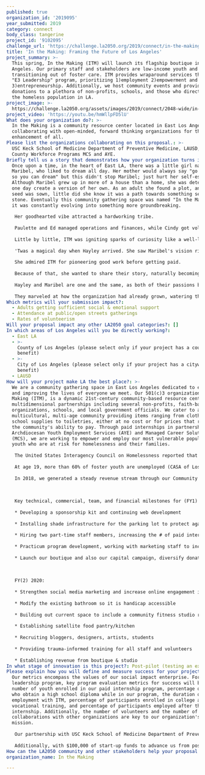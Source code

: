 ```yaml
---
published: true
organization_id: '2019095'
year_submitted: 2019
category: connect
body_class: tangerine
project_id: '9102095'
challenge_url: 'https://challenge.la2050.org/2019/connect/in-the-making/'
title: 'In the Making: Framing the Future of Los Angeles'
project_summary: >-
  This spring, In the Making (ITM) will launch its flagship boutique in East Los
  Angeles. Our primary staff and stakeholders are low-income youth and youth
  transitioning out of foster care. ITM provides wraparound services through our
  "E3 Leadership" program, prioritizing 1)employment 2)empowerment and
  3)entrepreneurship. Additionally, we host community events and provide in-kind
  donations to a plethora of non-profits, schools, and those who directly serve
  the homeless population in LA.
project_image: >-
  https://challenge.la2050.org/assets/images/2019/connect/2048-wide/in-the-making.jpg
project_video: 'https://youtu.be/hmWllpFD5lU'
What does your organization do?: >-
  In the Making is a community resource center located in East Los Angeles
  collaborating with open-minded, forward thinking organizations for the
  enhancement of all.
Please list the organizations collaborating on this proposal.: >-
  USC Keck School of Medicine Department of Preventive Medicine, LAUSD, LA
  County Workforce Programs MCS and AYE.
Briefly tell us a story that demonstrates how your organization turns inspiration into impact.: >-
  Once upon a time, in the heart of East LA, there was a little girl named
  Maribel, who liked to dream all day. Her mother would always say "go to sleep,
  so you can dream" but this didn't stop Maribel; just hurt her self-esteem.
  Although Maribel grew up in more of a house than a home, she was determined to
  one day create a version of her own. As an adult she found a plot, and seed by
  seed was sown, little did she know it was a path towards something set in
  stone. Eventually this community gathering space was named "In the Making", as
  it was constantly evolving into something more groundbreaking. 
   
   Her goodhearted vibe attracted a hardworking tribe. 
   
   Paulette and Ed managed operations and finances, while Cindy got volunteers involved, including those who needed second or third chances. Jeanette and Jewelz coordinated logistics and managed social media handles, 
   
   Little by little, ITM was igniting sparks of curiosity like a well-lit candle.
   
   'Twas a magical day when Hayley arrived. She saw Maribel's vision right away and had never felt more alive! Keisha and Martin helped Hayley visually tell their tale, describing how this partner-SHIP was about to set sail. 
   
   She admired ITM for pioneering good work before getting paid. 
   
   Because of that, she wanted to share their story, naturally becoming their development aide. Bridging her passion for public health, with entrepreneurship and innovation, ITM was the perfect place to work and lead through incubation.
   
   Hayley and Maribel are one and the same, as both of their passions burned bright through dark times, guiding them like an internal flame.
   
   They marveled at how the organization had already grown, watering those very seeds that little Maribel had sown. What came to life was a safe space for low-income and foster youth, to gather in one place and learn how to speak their truth. Now on a path towards financial freedom and feeling so empowered, our youth are beginning to blossom into beautiful spring flowers. To bring the program to its full potential we need lights, and pipes, and more. We are just getting ready to launch our brand new ITM store! We can see the vivid vision of a more vibrant LA, In the Making is creating a better place to learn, connect, and play!
Which metrics will your submission impact?:
  - Adults getting sufficient social & emotional support
  - Attendance at public/open streets gatherings
  - Rates of volunteerism
Will your proposal impact any other LA2050 goal categories?: []
In which areas of Los Angeles will you be directly working?:
  - East LA
  - >-
    County of Los Angeles (please select only if your project has a countywide
    benefit)
  - >-
    City of Los Angeles (please select only if your project has a citywide
    benefit)
  - LAUSD
How will your project make LA the best place?: >-
  We are a community gathering space in East Los Angeles dedicated to enhancing
  and improving the lives of everyone we meet. Our 501(c)3 organization, In the
  Making (ITM), is a dynamic 21st-century community-based resource center with
  multidimensional partnerships including several non-profits, faith-based
  organizations, schools, and local government officials. We cater to a
  multicultural, multi-age community providing items ranging from clothing to
  school supplies to toiletries, either at no cost or for prices that reflect
  the community's ability to pay. Through paid internships in partnership with
  Archdiocesan Youth Employment Services (AYE) and Managed Career Solutions Inc.
  (MCS), we are working to empower and employ our most vulnerable populations,
  youth who are at risk for homelessness and their families. 
   
   The United States Interagency Council on Homelessness reported that about one in ten young adults ages 18 to 25, and about one in 30 adolescents ages 13 to 17, experience some form of unaccompanied homelessness over the course of a year. Additionally, California accounted for 58% of unsheltered unaccompanied youth, with 33% of California’s foster youth currently residing in LA County (USICH 2017). 
   
   At age 19, more than 60% of foster youth are unemployed (CASA of Los Angeles). Additionally, less than 50% of foster youth graduate from high school and only 3% graduate from college (CASA for Los Angeles). 
   
   In 2018, we generated a steady revenue stream through our Community Treasure events and pop-ups as we prepare to launch our boutique this spring. We donate in-kind resources to our partner organizations who directly serve those experiencing homelessness on Skid Row and other vulnerable populations throughout LA county. Our paid internship program is complemented by wraparound navigation services to foster youth as they transition towards financial independence. These are all vital parts of how we connect to the surrounding community and beyond. 
   
   
   
   Key technical, commercial, team, and financial milestones for (FY1) 2019 are: 
   
   * Developing a sponsorship kit and continuing web development 
   
   * Installing shade infrastructure for the parking lot to protect against extreme weather conditions
   
   * Hiring two part-time staff members, increasing the # of paid interns, increasing volunteer recruitment
   
   * Practicum program development, working with marketing staff to increase engagement
   
   * Launch our boutique and also our capital campaign, diversify donation stream
   
   
   
   FY(2) 2020:
   
   * Strengthen social media marketing and increase online engagement in our e-commerce platforms
   
   * Modify the existing bathroom so it is handicap accessible 
   
   * Building out current space to include a community fitness studio requiring flooring, mirrors, equipment
   
   * Establishing satellite food pantry/kitchen
   
   * Recruiting bloggers, designers, artists, students
   
   * Providing trauma-informed training for all staff and volunteers
   
   * Establishing revenue from boutique & studio
In what stage of innovation is this project?: Post-pilot (testing an expansion of concept after initially successful pilot)
Please explain how you will define and measure success for your project.: >-
  Our metrics encompass the values of our social impact enterprise. For our
  leadership program, key program evaluation metrics for success will be the
  number of youth enrolled in our paid internship program, percentage of youth
  who obtain a high school diploma while in our program, the duration of their
  employment with ITM, percentage of participants enrolled in college and/or
  vocational training, and percentage of participants employed after their ITM
  internship. Additionally, the number of volunteers and the number of
  collaborations with other organizations are key to our organization's
  mission. 
   
   Our partnership with USC Keck School of Medicine Department of Preventive Medicine and access to key health system navigators will lend credibility to our organization as well as provide a critical lens for understanding how our community work fits in the larger framework of public health and prevention of youth homelessness in LA county. Major themes in which we will continue to measure our growth include adults getting sufficient social & emotional support, rates of volunteerism within the organization, as well as attendance at our public events. 
   
   Additionally, with $100,000 of start-up funds to advance us from post-pilot to expanding existing operations, we can begin to cover capital improvements that are currently preventing us from opening our store. With the stimulus of partnering with LA2050 and winning this challenge, our projections for 2019 show a growth rate of 275.48%, with a net efficiency ratio of 39%, generating a sum total revenue of $245,000. We are excited about this wonderful partnership opportunity and how we can work together with LA2050 to make LA the best place to learn, create, play, connect, and live.
How can the LA2050 community and other stakeholders help your proposal succeed?: []
organization_name: In the Making

---
```

